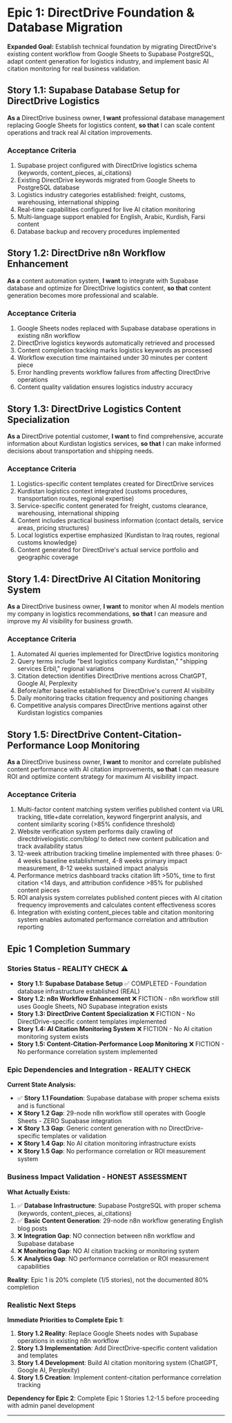 # Epic 1: DirectDrive Foundation & Database Migration

**Expanded Goal:** Establish technical foundation by migrating DirectDrive's existing content workflow from Google Sheets to Supabase PostgreSQL, adapt content generation for logistics industry, and implement basic AI citation monitoring for real business validation.

## Story 1.1: Supabase Database Setup for DirectDrive Logistics
**As a** DirectDrive business owner,
**I want** professional database management replacing Google Sheets for logistics content,
**so that** I can scale content operations and track real AI citation improvements.

### Acceptance Criteria
1. Supabase project configured with DirectDrive logistics schema (keywords, content_pieces, ai_citations)
2. Existing DirectDrive keywords migrated from Google Sheets to PostgreSQL database
3. Logistics industry categories established: freight, customs, warehousing, international shipping
4. Real-time capabilities configured for live AI citation monitoring
5. Multi-language support enabled for English, Arabic, Kurdish, Farsi content
6. Database backup and recovery procedures implemented

## Story 1.2: DirectDrive n8n Workflow Enhancement
**As a** content automation system,
**I want** to integrate with Supabase database and optimize for DirectDrive logistics content,
**so that** content generation becomes more professional and scalable.

### Acceptance Criteria
1. Google Sheets nodes replaced with Supabase database operations in existing n8n workflow
2. DirectDrive logistics keywords automatically retrieved and processed
3. Content completion tracking marks logistics keywords as processed
4. Workflow execution time maintained under 30 minutes per content piece
5. Error handling prevents workflow failures from affecting DirectDrive operations
6. Content quality validation ensures logistics industry accuracy

## Story 1.3: DirectDrive Logistics Content Specialization
**As a** DirectDrive potential customer,
**I want** to find comprehensive, accurate information about Kurdistan logistics services,
**so that** I can make informed decisions about transportation and shipping needs.

### Acceptance Criteria
1. Logistics-specific content templates created for DirectDrive services
2. Kurdistan logistics context integrated (customs procedures, transportation routes, regional expertise)
3. Service-specific content generated for freight, customs clearance, warehousing, international shipping
4. Content includes practical business information (contact details, service areas, pricing structures)
5. Local logistics expertise emphasized (Kurdistan to Iraq routes, regional customs knowledge)
6. Content generated for DirectDrive's actual service portfolio and geographic coverage

## Story 1.4: DirectDrive AI Citation Monitoring System
**As a** DirectDrive business owner,
**I want** to monitor when AI models mention my company in logistics recommendations,
**so that** I can measure and improve my AI visibility for business growth.

### Acceptance Criteria
1. Automated AI queries implemented for DirectDrive logistics monitoring
2. Query terms include "best logistics company Kurdistan," "shipping services Erbil," regional variations
3. Citation detection identifies DirectDrive mentions across ChatGPT, Google AI, Perplexity
4. Before/after baseline established for DirectDrive's current AI visibility
5. Daily monitoring tracks citation frequency and positioning changes
6. Competitive analysis compares DirectDrive mentions against other Kurdistan logistics companies

## Story 1.5: DirectDrive Content-Citation-Performance Loop Monitoring
**As a** DirectDrive business owner,
**I want** to monitor and correlate published content performance with AI citation improvements,
**so that** I can measure ROI and optimize content strategy for maximum AI visibility impact.

### Acceptance Criteria
1. Multi-factor content matching system verifies published content via URL tracking, title+date correlation, keyword fingerprint analysis, and content similarity scoring (>85% confidence threshold)
2. Website verification system performs daily crawling of directdrivelogistic.com/blog/ to detect new content publication and track availability status
3. 12-week attribution tracking timeline implemented with three phases: 0-4 weeks baseline establishment, 4-8 weeks primary impact measurement, 8-12 weeks sustained impact analysis
4. Performance metrics dashboard tracks citation lift >50%, time to first citation <14 days, and attribution confidence >85% for published content pieces
5. ROI analysis system correlates published content pieces with AI citation frequency improvements and calculates content effectiveness scores
6. Integration with existing content_pieces table and citation monitoring system enables automated performance correlation and attribution reporting

## Epic 1 Completion Summary

### Stories Status - REALITY CHECK ⚠️
- **Story 1.1: Supabase Database Setup** ✅ COMPLETED - Foundation database infrastructure established (REAL)
- **Story 1.2: n8n Workflow Enhancement** ❌ FICTION - n8n workflow still uses Google Sheets, NO Supabase integration exists
- **Story 1.3: DirectDrive Content Specialization** ❌ FICTION - No DirectDrive-specific content templates implemented
- **Story 1.4: AI Citation Monitoring System** ❌ FICTION - No AI citation monitoring system exists
- **Story 1.5: Content-Citation-Performance Loop Monitoring** ❌ FICTION - No performance correlation system implemented

### Epic Dependencies and Integration - REALITY CHECK
**Current State Analysis:**
- ✅ **Story 1.1 Foundation**: Supabase database with proper schema exists and is functional
- ❌ **Story 1.2 Gap**: 29-node n8n workflow still operates with Google Sheets - ZERO Supabase integration
- ❌ **Story 1.3 Gap**: Generic content generation with no DirectDrive-specific templates or validation
- ❌ **Story 1.4 Gap**: No AI citation monitoring infrastructure exists
- ❌ **Story 1.5 Gap**: No performance correlation or ROI measurement system

### Business Impact Validation - HONEST ASSESSMENT
**What Actually Exists:**
1. ✅ **Database Infrastructure**: Supabase PostgreSQL with proper schema (keywords, content_pieces, ai_citations)
2. ✅ **Basic Content Generation**: 29-node n8n workflow generating English blog posts
3. ❌ **Integration Gap**: NO connection between n8n workflow and Supabase database
4. ❌ **Monitoring Gap**: NO AI citation tracking or monitoring system
5. ❌ **Analytics Gap**: NO performance correlation or ROI measurement capabilities

**Reality**: Epic 1 is 20% complete (1/5 stories), not the documented 80% completion

### Realistic Next Steps
**Immediate Priorities to Complete Epic 1:**
1. **Story 1.2 Reality**: Replace Google Sheets nodes with Supabase operations in existing n8n workflow
2. **Story 1.3 Implementation**: Add DirectDrive-specific content validation and templates
3. **Story 1.4 Development**: Build AI citation monitoring system (ChatGPT, Google AI, Perplexity)
4. **Story 1.5 Creation**: Implement content-citation performance correlation tracking

**Dependency for Epic 2**: Complete Epic 1 Stories 1.2-1.5 before proceeding with admin panel development

---
